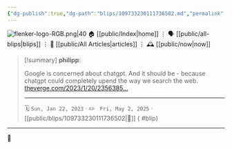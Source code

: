 ```yaml
---
{"dg-publish":true,"dg-path":"blips/109733230111736502.md","permalink":"/blips/109733230111736502/","title":"philipp on mastodon @ 2023-01-22"}
---
```



<div class="transclusion internal-embed is-loaded"><div class="markdown-embed">




![flenker-logo-RGB.png|40](/img/user/attachments/flenker-logo-RGB.png)
🏠 [[public/Index\|home]]  ⋮ 🗣️ [[public/all-blips\|blips]] ⋮  📝 [[public/All Articles\|articles]]  ⋮ 🕰️ [[public/now\|now]]


</div></div>


> [!summary] **philipp**:
>
> Google is concerned about chatgpt. And it should be - because chatgpt could completely upend the way we search the web. [theverge.com/2023/1/20/2356385…](https://www.theverge.com/2023/1/20/23563851/google-search-ai-chatbot-demo-chatgpt)
> - - -
>
> 🗓️ <code>Sun, Jan 22, 2023</code>  · ✏️ <code> Fri, May 2, 2025</code>  · [[public/blips/109733230111736502\|🔗]]
{ #blip}


- - -

 👾
